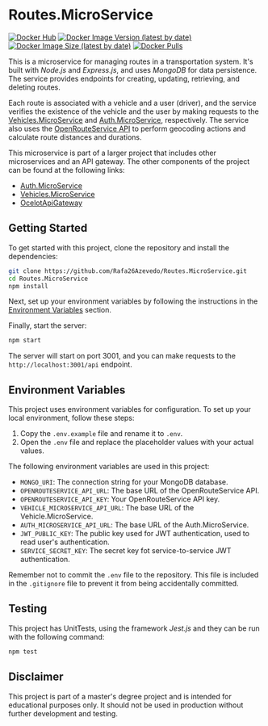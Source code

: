 # Routes.MicroService

[![Docker Hub](https://img.shields.io/badge/Docker%20Hub-Routes.MicroService-blue)](https://hub.docker.com/r/duartefernandes/routes-microservice)
[![Docker Image Version (latest by date)](https://img.shields.io/docker/v/duartefernandes/routes-microservice?label=version)](https://hub.docker.com/r/duartefernandes/routes-microservice)
[![Docker Image Size (latest by date)](https://img.shields.io/docker/image-size/duartefernandes/routes-microservice?label=size)](https://hub.docker.com/r/duartefernandes/routes-microservice)
[![Docker Pulls](https://img.shields.io/docker/pulls/duartefernandes/routes-microservice)](https://hub.docker.com/r/duartefernandes/routes-microservice)

This is a microservice for managing routes in a transportation system. It's built with _Node.js_ and _Express.js_, and uses _MongoDB_ for data persistence. The service provides endpoints for creating, updating, retrieving, and deleting routes.

Each route is associated with a vehicle and a user (driver), and the service verifies the existence of the vehicle and the user by making requests to the [Vehicles.MicroService](https://github.com/duartefernandes/Vehicles.MicroService) and [Auth.MicroService](https://github.com/duartefernandes/Auth.MicroService), respectively. The service also uses the [OpenRouteService API](https://openrouteservice.org) to perform geocoding actions and calculate route distances and durations.

This microservice is part of a larger project that includes other microservices and an API gateway. The other components of the project can be found at the following links:
 - [Auth.MicroService](https://github.com/duartefernandes/Auth.MicroService)
 - [Vehicles.MicroService](https://github.com/duartefernandes/Vehicles.MicroService)
 - [OcelotApiGateway](https://github.com/duartefernandes/OcelotApiGateway)

## Getting Started

To get started with this project, clone the repository and install the dependencies:

```bash
git clone https://github.com/Rafa26Azevedo/Routes.MicroService.git
cd Routes.MicroService
npm install
```

Next, set up your environment variables by following the instructions in the [Environment Variables](#environment-variables) section.

Finally, start the server:

```bash
npm start
```

The server will start on port 3001, and you can make requests to the `http://localhost:3001/api` endpoint.

## Environment Variables

This project uses environment variables for configuration. To set up your local environment, follow these steps:

1. Copy the `.env.example` file and rename it to `.env`.
2. Open the `.env` file and replace the placeholder values with your actual values.

The following environment variables are used in this project:

- `MONGO_URI`: The connection string for your MongoDB database.
- `OPENROUTESERVICE_API_URL`: The base URL of the OpenRouteService API.
- `OPENROUTESERVICE_API_KEY`: Your OpenRouteService API key.
- `VEHICLE_MICROSERVICE_API_URL`: The base URL of the Vehicle.MicroService.
- `AUTH_MICROSERVICE_API_URL`: The base URL of the Auth.MicroService.
- `JWT_PUBLIC_KEY`: The public key used for JWT authentication, used to read user's authentication.
- `SERVICE_SECRET_KEY`: The secret key fot service-to-service JWT authentication.

Remember not to commit the `.env` file to the repository. This file is included in the `.gitignore` file to prevent it from being accidentally committed.

## Testing

This project has UnitTests, using the framework _Jest.js_ and they can be run with the following command:

```bash
npm test
```

## Disclaimer

This project is part of a master's degree project and is intended for educational purposes only. It should not be used in production without further development and testing.
